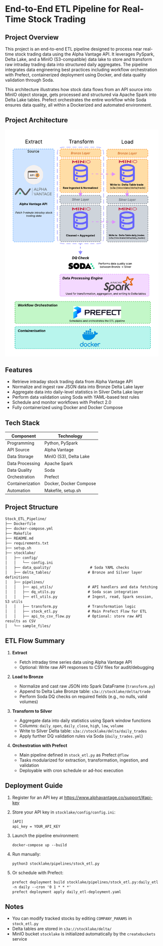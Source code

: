 # End-to-End ETL Pipeline for Real-Time Stock Trading

## Project Overview
This project is an end-to-end ETL pipeline designed to process near real-time stock trading data using the Alpha Vantage API. It leverages PySpark, Delta Lake, and a MinIO (S3-compatible) data lake to store and transform raw intraday trading data into structured daily aggregates. The pipeline integrates data engineering best practices including workflow orchestration with Prefect, containerized deployment using Docker, and data quality validation through Soda.

This architecture illustrates how stock data flows from an API source into MinIO object storage, gets processed and structured via Apache Spark into Delta Lake tables. Prefect orchestrates the entire workflow while Soda ensures data quality, all within a Dockerized and automated environment.

## Project Architecture
![image](image/flowchart.png)

## Features
* Retrieve intraday stock trading data from Alpha Vantage API
* Normalize and ingest raw JSON data into Bronze Delta Lake layer
* Aggregate data into daily-level statistics in Silver Delta Lake layer
* Perform data validation using Soda with YAML-based test rules
* Schedule and monitor workflows with Prefect 2.0
* Fully containerized using Docker and Docker Compose

## Tech Stack
| Component | Technology |
|-----------|------------|
| Programming | Python, PySpark |
| API Source | Alpha Vantage |
| Data Storage | MinIO (S3), Delta Lake |
| Data Processing | Apache Spark |
| Data Quality | Soda |
| Orchestration | Prefect |
| Containerization | Docker, Docker Compose |
| Automation | Makefile, setup.sh |

## Project Structure
```
Stock_ETL_Pipeline/
├── Dockerfile
├── docker-compose.yml
├── Makefile
├── README.md
├── requirements.txt
├── setup.sh
├── stocklake/
│   ├── config/
│   │   └── config.ini
│   ├── data_quality/                  # Soda YAML checks
│   ├── delta_tables/                 # Bronze and Silver layer definitions
│   ├── pipelines/
│   │   ├── api_utils/                # API handlers and data fetching
│   │   ├── dq_utils.py               # Soda scan integration
│   │   ├── etl_utils.py              # Ingest, read, Spark session, S3 utils
│   │   ├── transform.py              # Transformation logic
│   │   ├── stock_etl.py              # Main Prefect Flow for ETL
│   │   ├── api_to_csv_flow.py        # Optional: store raw API results as CSV
│   └── sample_files/
```

## ETL Flow Summary
1. **Extract**
   * Fetch intraday time series data using Alpha Vantage API
   * Optional: Write raw API responses to CSV files for audit/debugging

2. **Load to Bronze**
   * Normalize and cast raw JSON into Spark DataFrame (`transform.py`)
   * Append to Delta Lake Bronze table: `s3a://stocklake/delta/trade`
   * Perform Soda DQ checks on required fields (e.g., no nulls, valid volumes)

3. **Transform to Silver**
   * Aggregate data into daily statistics using Spark window functions
   * Columns: `daily_open`, `daily_close`, `high`, `low`, `volume`
   * Write to Silver Delta table: `s3a://stocklake/delta/daily_trades`
   * Apply further DQ validation rules via Soda (`daily_trades.yml`)

4. **Orchestration with Prefect**
   * Main pipeline defined in `stock_etl.py` as Prefect `@flow`
   * Tasks modularized for extraction, transformation, ingestion, and validation
   * Deployable with cron schedule or ad-hoc execution

## Deployment Guide
1. Register for an API key at https://www.alphavantage.co/support/#api-key

2. Store your API key in `stocklake/config/config.ini`:
   ```
   [API]
   api_key = YOUR_API_KEY
   ```

3. Launch the pipeline environment:
   ```
   docker-compose up --build
   ```

4. Run manually:
   ```
   python3 stocklake/pipelines/stock_etl.py
   ```

5. Or schedule with Prefect:
   ```
   prefect deployment build stocklake/pipelines/stock_etl.py:daily_etl -n daily --cron '0 1 * * *'
   prefect deployment apply daily_etl-deployment.yaml
   ```

## Notes
* You can modify tracked stocks by editing `COMPANY_PARAMS` in `stock_etl.py`
* Delta tables are stored in `s3a://stocklake/delta/`
* MinIO bucket `stocklake` is initialized automatically by the `createbuckets` service






